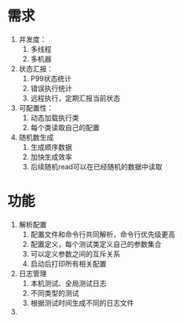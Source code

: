 
# 需求
1. 并发度：
    1. 多线程
    1. 多机器
2. 状态汇报：
    1. P99状态统计
    1. 错误执行统计
    1. 远程执行，定期汇报当前状态
3. 可配置性：
    1. 动态加载执行类
    2. 每个类读取自己的配置
3. 随机数生成
    1. 生成顺序数据
    1. 加快生成效率
    1. 后续随机read可以在已经随机的数据中读取

# 功能
1. 解析配置
    1. 配置文件和命令行共同解析，命令行优先级更高
    2. 配置定义，每个测试类定义自己的参数集合
    3. 可以定义参数之间的互斥关系
    4. 启动后打印所有相关配置
2. 日志管理
    1. 本机测试、全局测试日志
    2. 不同类型的测试
    3. 根据测试时间生成不同的日志文件
3. 

